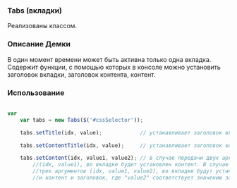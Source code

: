 ### Tabs (вкладки)

Реализованы классом.

### Описание Демки
В один момент времени может быть активна только одна вкладка.
Содержит функции, с помощью которых в консоле можно установить заголовок
вкладки, заголовок контента, контент.

### Использование

  ```javascript

  var
      var tabs = new Tabs($('#cssSelector'));

      tabs.setTitle(idx, value);            // устанавливает заголовок вкладки

      tabs.setContentTitle(idx, value);     // устанавливает заголовок контента

      tabs.setContent(idx, value1, value2); // в случае передачи двух аргументов
          //(idx, value1), во вкладке будет установлен контент. В случае передачи
          //трех аргументов (idx, value1, value2), во вкладке будут установлены
          //и контент и заголовок, где "value2" соответствует значению заголовка

  ```
